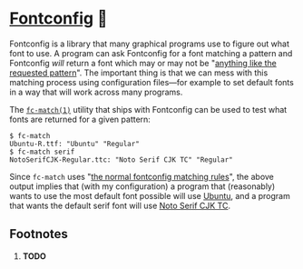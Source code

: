 # [Fontconfig][] 🤷

<!-- TODO
*   Add a footnote saying that this started as a comment explaining my `fonts.conf`...
-->

<!-- ## Concerning Fontconfig -->

Fontconfig<!-- (or is it fontconfig?<sup>[\[1\]](#user-content-footnote-1)</sup>) --> is a
library that many graphical programs use to figure out what font to use.  A program can
ask Fontconfig for a font matching a pattern and Fontconfig *will* return a font which may
or may not be "[anything like the requested pattern][`fonts-conf(5)`]".  The important
thing is that we can mess with this matching process using configuration files—for example
to set default fonts in a way that will work across many programs.

The [`fc-match(1)`][] utility that ships with Fontconfig can be used to test what fonts
are returned for a given pattern:

    $ fc-match
    Ubuntu-R.ttf: "Ubuntu" "Regular"
    $ fc-match serif
    NotoSerifCJK-Regular.ttc: "Noto Serif CJK TC" "Regular"

Since `fc-match` uses "[the normal fontconfig matching rules][`fc-match(1)`]", the above
output implies that (with my configuration) a program that (reasonably) wants to use the
most default font possible will use [Ubuntu][], and a program that wants the default serif
font will use [Noto Serif CJK TC][].

## Footnotes

<ol>
<li id="footnote-1"><b>TODO</b></li>
</ol>

[Fontconfig]: https://en.wikipedia.org/wiki/Fontconfig "Fontconfig - Wikipedia"
[`fonts-conf(5)`]: https://www.freedesktop.org/software/fontconfig/fontconfig-user.html
    "fonts-conf(5)"
[`fc-match(1)`]: https://linux.die.net/man/1/fc-match "fc-match(1)"
[Ubuntu]: https://en.wikipedia.org/wiki/Ubuntu_(typeface) "Ubuntu (typeface) - Wikipedia"
[Noto Serif CJK TC]: https://www.google.com/get/noto/#serif-hant "Google Noto Fonts"
